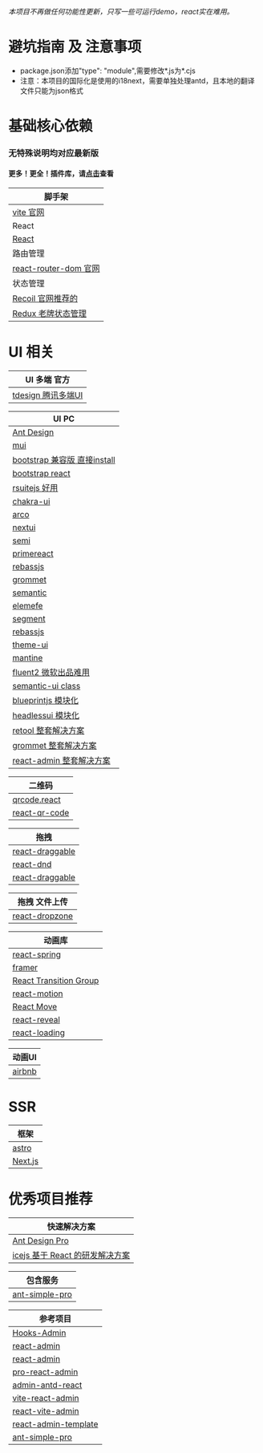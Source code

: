 ###### 本项目不再做任何功能性更新，只写一些可运行demo，react实在难用。
# 避坑指南 及 注意事项
- package.json添加"type": "module",需要修改*.js为*.cjs
- 注意：本项目的国际化是使用的i18next，需要单独处理antd，且本地的翻译文件只能为json格式
# 基础核心依赖
### 无特殊说明均对应最新版
#### 更多！更全！插件库，请[点击](https://github.com/chao921125/vue-vite)查看

| 脚手架                                                    |
|--------------------------------------------------------|
| [vite 官网](https://cn.vitejs.dev/)                      |
| React                                                  |
| [React](https://react.docschina.org/)                  |
| 路由管理                                                   |
| [react-router-dom 官网](https://reactrouter.com/en/main) |
| 状态管理                                                   |
| [Recoil 官网推荐的](https://recoiljs.org/zh-hans/)          |
| [Redux 老牌状态管理](https://redux.js.org/)                  |

# UI 相关
| UI 多端 官方                                       |
|------------------------------------------------|
| [tdesign 腾讯多端UI](https://tdesign.tencent.com/) |

| UI PC                                                                  |
|------------------------------------------------------------------------|
| [Ant Design](https://ant.design/index-cn)                              |
| [mui](https://mui.com/)                                                |
| [bootstrap 兼容版 直接install](https://getbootstrap.com/)                   |
| [bootstrap react](https://react-bootstrap.github.io/)                  |
| [rsuitejs 好用](https://rsuitejs.com/zh/)                                |
| [chakra-ui](https://chakra-ui.com/)                                    |
| [arco](https://arco.design/react/docs/start)                           |
| [nextui](https://nextui.org/)                                          |
| [semi](https://semi.design/zh-CN/)                                     |
| [primereact](https://primereact.org/)                                  |
| [rebassjs](https://rebassjs.org/)                                      |
| [grommet](https://v2.grommet.io/)                                      |
| [semantic](https://semantic-ui.com/)                                   |
| [elemefe](https://elemefe.github.io/element-react/#/zh-CN/quick-start) |
| [segment](https://evergreen.segment.com/)                              |
| [rebassjs](https://rebassjs.org/)                                      |
| [theme-ui](https://theme-ui.com/)                                      |
| [mantine](https://mantine.dev/)                                        |
| [fluent2 微软出品难用](https://fluent2.microsoft.design/)                    |
| [semantic-ui class](https://react.semantic-ui.com/)                    |
| [blueprintjs 模块化](https://blueprintjs.com/)                            |
| [headlessui 模块化](https://headlessui.com/)                              |
| [retool 整套解决方案](https://retool.com/)                                   |
| [grommet 整套解决方案](https://v2.grommet.io/)                               |
| [react-admin 整套解决方案](https://marmelab.com/react-admin/)                |

| 二维码                                                          |
|--------------------------------------------------------------|
| [qrcode.react](https://github.com/zpao/qrcode.react)         |
| [react-qr-code](https://github.com/rosskhanas/react-qr-code) |

| 拖拽                                                               |
|------------------------------------------------------------------|
| [react-draggable](https://www.npmjs.com/package/react-draggable) |
| [react-dnd](https://github.com/react-dnd/react-dnd)              |
| [react-draggable](https://www.npmjs.com/package/react-draggable) |

| 拖拽 文件上传                                          |
|--------------------------------------------------|
| [react-dropzone](https://react-dropzone.js.org/) |

| 动画库                                                                            |
|--------------------------------------------------------------------------------|
| [react-spring](https://react-spring.dev/)                                      |
| [framer](https://www.framer.com/)                                              |
| [React Transition Group](https://reactcommunity.org/react-transition-group/)   |
| [react-motion](https://github.com/chenglou/react-motion)                       |
| [React Move](https://react-move-docs.netlify.app/getting-started/installation) |
| [react-reveal](https://www.react-reveal.com/)                                  |
| [react-loading](https://www.npmjs.com/package/react-loading)                   |

| 动画UI                                                                           |
|--------------------------------------------------------------------------------|
| [airbnb](https://airbnb.io/visx/docs)                                          |

# SSR
| 框架                              |
|---------------------------------|
| [astro](https://astro.build/)   |
| [Next.js](https://nextjs.org/)  |

# 优秀项目推荐
| 快速解决方案                                              |
|-----------------------------------------------------|
| [Ant Design Pro](https://pro.ant.design/)           |
| [icejs 基于 React 的研发解决方案](https://iceteam.gitee.io/) |

| 包含服务                                                       |
|------------------------------------------------------------|
| [ant-simple-pro](https://github.com/lgf196/ant-simple-pro) |

| 参考项目                                                                    |
|-------------------------------------------------------------------------|
| [Hooks-Admin](https://github.com/HalseySpicy/Hooks-Admin)               |
| [react-admin](https://github.com/southliu/react-admin)                  |
| [react-admin](https://github.com/javaLuo/react-admin)                   |
| [pro-react-admin](https://github.com/wkylin/pro-react-admin)            |
| [admin-antd-react](https://github.com/lqsong/admin-antd-react)          |
| [vite-react-admin](https://github.com/percy507/vite-react-admin)        |
| [react-vite-admin](https://github.com/ychengcloud/react-vite-admin)     |
| [react-admin-template](https://github.com/Zenquan/react-admin-template) |
| [ant-simple-pro](https://github.com/lgf196/ant-simple-pro)              |
